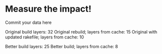 # Measure the impact!

Commit your data here

Original build layers: 32
Original rebuild; layers from cache: 15
Original with updated rakefile; layers from cache: 10

Better build layers: 25
Better build; layers from cache: 8